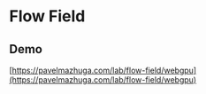 # Flow Field

## Demo

[https://pavelmazhuga.com/lab/flow-field/webgpu](https://pavelmazhuga.com/lab/flow-field/webgpu)

